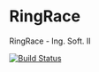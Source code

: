 # RingRace
RingRace - Ing. Soft. II

[![Build Status](https://travis-ci.org/franciscojaimesfreyre/RingRace.svg?branch=master)](https://travis-ci.org/franciscojaimesfreyre/RingRace)
